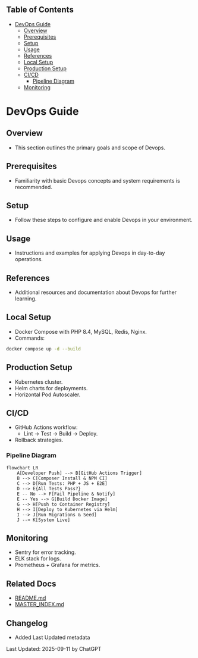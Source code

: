 <!-- START doctoc generated TOC please keep comment here to allow auto update -->
<!-- DON'T EDIT THIS SECTION, INSTEAD RE-RUN doctoc TO UPDATE -->
## Table of Contents

- [DevOps Guide](#devops-guide)
  - [Overview](#overview)
  - [Prerequisites](#prerequisites)
  - [Setup](#setup)
  - [Usage](#usage)
  - [References](#references)
  - [Local Setup](#local-setup)
  - [Production Setup](#production-setup)
  - [CI/CD](#cicd)
    - [Pipeline Diagram](#pipeline-diagram)
  - [Monitoring](#monitoring)

<!-- END doctoc generated TOC please keep comment here to allow auto update -->

# DevOps Guide

## Overview
- This section outlines the primary goals and scope of Devops.

## Prerequisites
- Familiarity with basic Devops concepts and system requirements is recommended.

## Setup
- Follow these steps to configure and enable Devops in your environment.

## Usage
- Instructions and examples for applying Devops in day-to-day operations.

## References
- Additional resources and documentation about Devops for further learning.


## Local Setup
- Docker Compose with PHP 8.4, MySQL, Redis, Nginx.  
- Commands:  
```bash
docker compose up -d --build
```

## Production Setup
- Kubernetes cluster.  
- Helm charts for deployments.  
- Horizontal Pod Autoscaler.  

## CI/CD
- GitHub Actions workflow:  
  - Lint → Test → Build → Deploy.  
- Rollback strategies.  

### Pipeline Diagram
```mermaid
flowchart LR
    A[Developer Push] --> B[GitHub Actions Trigger]
    B --> C[Composer Install & NPM CI]
    C --> D[Run Tests: PHP + JS + E2E]
    D --> E{All Tests Pass?}
    E -- No --> F[Fail Pipeline & Notify]
    E -- Yes --> G[Build Docker Image]
    G --> H[Push to Container Registry]
    H --> I[Deploy to Kubernetes via Helm]
    I --> J[Run Migrations & Seed]
    J --> K[System Live]
```

## Monitoring
- Sentry for error tracking.  
- ELK stack for logs.  
- Prometheus + Grafana for metrics.

## Related Docs
- [README.md](README.md)
- [MASTER_INDEX.md](MASTER_INDEX.md)


## Changelog
- Added Last Updated metadata

Last Updated: 2025-09-11 by ChatGPT
